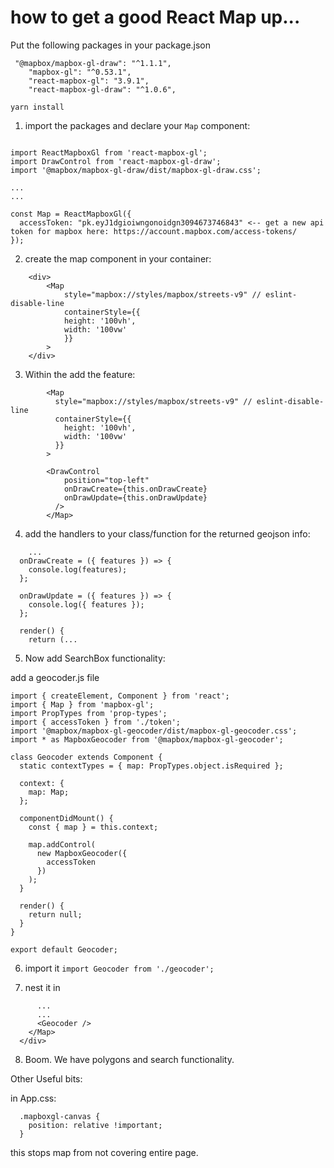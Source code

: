 
# how to get a good React Map up...

Put the following packages in your package.json

```
 "@mapbox/mapbox-gl-draw": "^1.1.1",
    "mapbox-gl": "^0.53.1",
    "react-mapbox-gl": "3.9.1",
    "react-mapbox-gl-draw": "^1.0.6",

```

`yarn install`

1. import the packages and declare your `Map` component:

```

import ReactMapboxGl from 'react-mapbox-gl';
import DrawControl from 'react-mapbox-gl-draw';
import '@mapbox/mapbox-gl-draw/dist/mapbox-gl-draw.css';

...
...

const Map = ReactMapboxGl({
  accessToken: "pk.eyJ1dgioiwngonoidgn3094673746843" <-- get a new api token for mapbox here: https://account.mapbox.com/access-tokens/
});

```

2. create the map component in your container:

```
    <div>
        <Map
            style="mapbox://styles/mapbox/streets-v9" // eslint-disable-line
            containerStyle={{
            height: '100vh',
            width: '100vw'
            }}
        >
    </div>
```

3. Within the <Map /> add the <DrawControl /> feature:

```
        <Map
          style="mapbox://styles/mapbox/streets-v9" // eslint-disable-line
          containerStyle={{
            height: '100vh',
            width: '100vw'
          }}
        >

        <DrawControl
            position="top-left"
            onDrawCreate={this.onDrawCreate}
            onDrawUpdate={this.onDrawUpdate}
          />
        </Map>
```

4. add the handlers to your class/function for the returned geojson info:

```
    ...
  onDrawCreate = ({ features }) => {
    console.log(features);
  };

  onDrawUpdate = ({ features }) => {
    console.log({ features });
  };

  render() {
    return (...
```

5. Now add SearchBox functionality:

add a geocoder.js file

```
import { createElement, Component } from 'react';
import { Map } from 'mapbox-gl';
import PropTypes from 'prop-types';
import { accessToken } from './token';
import '@mapbox/mapbox-gl-geocoder/dist/mapbox-gl-geocoder.css';
import * as MapboxGeocoder from '@mapbox/mapbox-gl-geocoder';

class Geocoder extends Component {
  static contextTypes = { map: PropTypes.object.isRequired };

  context: {
    map: Map;
  };

  componentDidMount() {
    const { map } = this.context;

    map.addControl(
      new MapboxGeocoder({
        accessToken
      })
    );
  }

  render() {
    return null;
  }
}

export default Geocoder;
```

6. import it `import Geocoder from './geocoder';`

7. nest it in <Map />

```
      ...
      ...
      <Geocoder />
    </Map>
  </div>
```

8. Boom. We have polygons and search functionality. 

Other Useful bits:

in App.css:
```
  .mapboxgl-canvas {
    position: relative !important;
  }
```

this stops map from not covering entire page.


